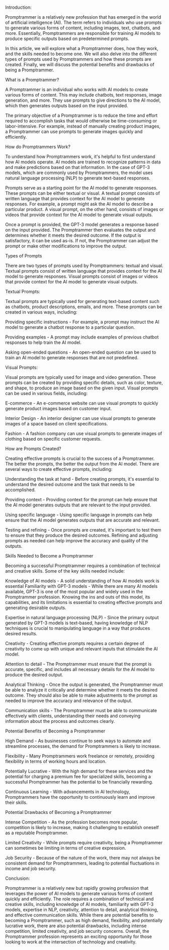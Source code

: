 Introduction:

Promptrammer is a relatively new profession that has emerged in the world of artificial intelligence (AI). The term refers to individuals who use prompts to generate various forms of content, including images, text, chatbots, and more. Essentially, Promptrammers are responsible for training AI models to produce specific outputs based on predetermined prompts.

In this article, we will explore what a Promptrammer does, how they work, and the skills needed to become one. We will also delve into the different types of prompts used by Promptrammers and how these prompts are created. Finally, we will discuss the potential benefits and drawbacks of being a Promptrammer.

What is a Promptrammer?

A Promptrammer is an individual who works with AI models to create various forms of content. This may include chatbots, text responses, image generation, and more. They use prompts to give directions to the AI model, which then generates outputs based on the input provided.

The primary objective of a Promptrammer is to reduce the time and effort required to accomplish tasks that would otherwise be time-consuming or labor-intensive. For example, instead of manually creating product images, a Promptrammer can use prompts to generate images quickly and efficiently.

How do Promptrammers Work?

To understand how Promptrammers work, it's helpful to first understand how AI models operate. AI models are trained to recognize patterns in data and make predictions based on that information. In the case of GPT-3 models, which are commonly used by Promptrammers, the model uses natural language processing (NLP) to generate text-based responses.

Prompts serve as a starting point for the AI model to generate responses. These prompts can be either textual or visual. A textual prompt consists of written language that provides context for the AI model to generate responses. For example, a prompt might ask the AI model to describe a particular product. A visual prompt, on the other hand, consists of images or videos that provide context for the AI model to generate visual outputs.

Once a prompt is provided, the GPT-3 model generates a response based on the input provided. The Promptrammer then evaluates the output and determines whether it meets the desired outcome. If the output is satisfactory, it can be used as-is. If not, the Promptrammer can adjust the prompt or make other modifications to improve the output.

Types of Prompts

There are two types of prompts used by Promptrammers: textual and visual. Textual prompts consist of written language that provides context for the AI model to generate responses. Visual prompts consist of images or videos that provide context for the AI model to generate visual outputs.

Textual Prompts:

Textual prompts are typically used for generating text-based content such as chatbots, product descriptions, emails, and more. These prompts can be created in various ways, including:

Providing specific instructions - For example, a prompt may instruct the AI model to generate a chatbot response to a particular question.

Providing examples - A prompt may include examples of previous chatbot responses to help train the AI model.

Asking open-ended questions - An open-ended question can be used to train an AI model to generate responses that are not predefined.

Visual Prompts:

Visual prompts are typically used for image and video generation. These prompts can be created by providing specific details, such as color, texture, and shape, to produce an image based on the given input. Visual prompts can be used in various fields, including:

E-commerce - An e-commerce website can use visual prompts to quickly generate product images based on customer input.

Interior Design - An interior designer can use visual prompts to generate images of a space based on client specifications.

Fashion - A fashion company can use visual prompts to generate images of clothing based on specific customer requests.

How are Prompts Created?

Creating effective prompts is crucial to the success of a Promptrammer. The better the prompts, the better the output from the AI model. There are several ways to create effective prompts, including:

Understanding the task at hand - Before creating prompts, it's essential to understand the desired outcome and the task that needs to be accomplished.

Providing context - Providing context for the prompt can help ensure that the AI model generates outputs that are relevant to the input provided.

Using specific language - Using specific language in prompts can help ensure that the AI model generates outputs that are accurate and relevant.

Testing and refining - Once prompts are created, it's important to test them to ensure that they produce the desired outcomes. Refining and adjusting prompts as needed can help improve the accuracy and quality of the outputs.

Skills Needed to Become a Promptrammer

Becoming a successful Promptrammer requires a combination of technical and creative skills. Some of the key skills needed include:

Knowledge of AI models - A solid understanding of how AI models work is essential
Familiarity with GPT-3 models - While there are many AI models available, GPT-3 is one of the most popular and widely used in the Promptrammer profession. Knowing the ins and outs of this model, its capabilities, and its limitations is essential to creating effective prompts and generating desirable outputs.

Expertise in natural language processing (NLP) - Since the primary output generated by GPT-3 models is text-based, having knowledge of NLP techniques is crucial to manipulating language in a way that produces desired results.

Creativity - Creating effective prompts requires a certain degree of creativity to come up with unique and relevant inputs that stimulate the AI model.

Attention to detail - The Promptrammer must ensure that the prompt is accurate, specific, and includes all necessary details for the AI model to produce the desired output.

Analytical Thinking - Once the output is generated, the Promptrammer must be able to analyze it critically and determine whether it meets the desired outcome. They should also be able to make adjustments to the prompt as needed to improve the accuracy and relevance of the output.

Communication skills - The Promptrammer must be able to communicate effectively with clients, understanding their needs and conveying information about the process and outcomes clearly.

Potential Benefits of Becoming a Promptrammer

High Demand - As businesses continue to seek ways to automate and streamline processes, the demand for Promptrammers is likely to increase.

Flexibility - Many Promptrammers work freelance or remotely, providing flexibility in terms of working hours and location.

Potentially Lucrative - With the high demand for these services and the potential for charging a premium fee for specialized skills, becoming a successful Promptrammer has the potential to be financially rewarding.

Continuous Learning - With advancements in AI technology, Promptrammers have the opportunity to continuously learn and improve their skills.

Potential Drawbacks of Becoming a Promptrammer

Intense Competition - As the profession becomes more popular, competition is likely to increase, making it challenging to establish oneself as a reputable Promptrammer.

Limited Creativity - While prompts require creativity, being a Promptrammer can sometimes be limiting in terms of creative expression.

Job Security - Because of the nature of the work, there may not always be consistent demand for Promptrammers, leading to potential fluctuations in income and job security.

Conclusion:

Promptrammer is a relatively new but rapidly growing profession that leverages the power of AI models to generate various forms of content quickly and efficiently. The role requires a combination of technical and creative skills, including knowledge of AI models, familiarity with GPT-3 models, expertise in NLP, creativity, attention to detail, analytical thinking, and effective communication skills. While there are potential benefits to becoming a Promptrammer, such as high demand, flexibility, and potentially lucrative work, there are also potential drawbacks, including intense competition, limited creativity, and job security concerns. Overall, the Promptrammer profession represents an exciting opportunity for those looking to work at the intersection of technology and creativity.
